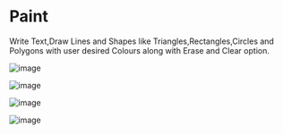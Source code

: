 # Paint
Write Text,Draw Lines and Shapes like Triangles,Rectangles,Circles and Polygons with user desired Colours along with Erase and Clear option.

![image](https://user-images.githubusercontent.com/66171389/129160902-87c84b36-70c4-4bf1-abe0-1f7c473ef418.png)

![image](https://user-images.githubusercontent.com/66171389/129160966-c50b093d-7e60-4da4-9e8c-b1f183ad04d7.png)

![image](https://user-images.githubusercontent.com/66171389/129160993-0ae093d1-e1c2-4a80-86e8-9fce3736cc83.png)

![image](https://user-images.githubusercontent.com/66171389/129161537-f82281b0-c3ac-457f-8ff4-30c3f725f4b8.png)



